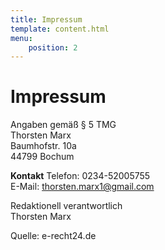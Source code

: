```yaml
---
title: Impressum
template: content.html
menu:
    position: 2
---
```


# Impressum
Angaben gemäß § 5 TMG  
Thorsten Marx  
Baumhofstr. 10a  
44799 Bochum  

**Kontakt**
Telefon: 0234-52005755  
E-Mail: thorsten.marx1@gmail.com

Redaktionell verantwortlich  
Thorsten Marx  

Quelle: e-recht24.de